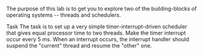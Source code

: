The purpose of this lab is to get you to explore two of the building-blocks of operating systems -- threads and schedulers.

Task
The task is to set up a very simple timer-interrupt-driven scheduler that gives equal processor time to two threads. Make the timer interrupt occur every 5 ms. When an interrupt occurs, the interrupt handler should suspend the "current" thread and resume the "other" one.

